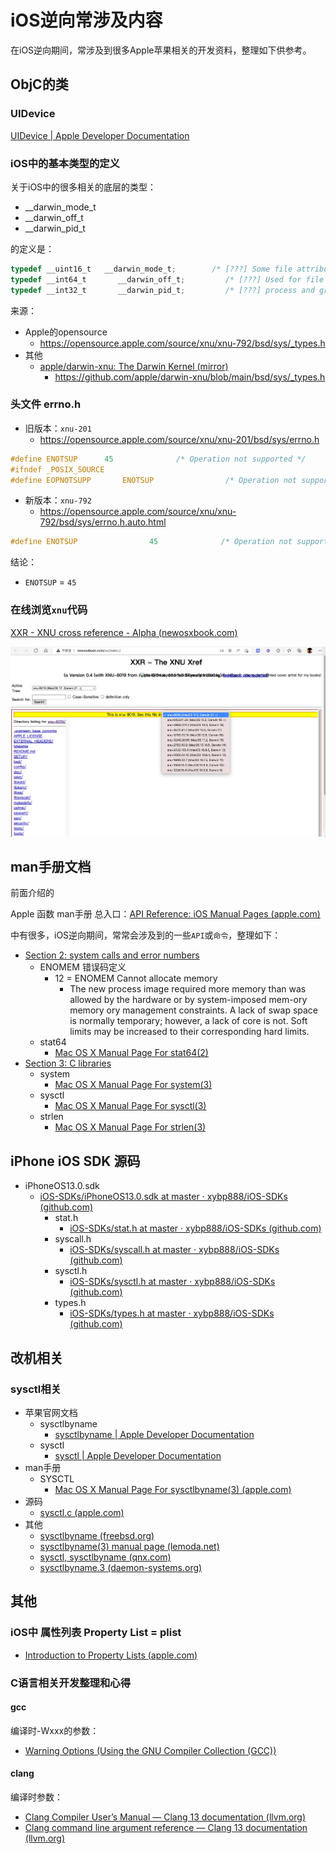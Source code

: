 # iOS逆向常涉及内容

在iOS逆向期间，常涉及到很多Apple苹果相关的开发资料，整理如下供参考。

## ObjC的类

### UIDevice

[UIDevice | Apple Developer Documentation](https://developer.apple.com/documentation/uikit/uidevice?language=objc)

### iOS中的基本类型的定义

关于iOS中的很多相关的底层的类型：

* __darwin_mode_t
* __darwin_off_t
* __darwin_pid_t

的定义是：

```c
typedef __uint16_t   __darwin_mode_t;        /* [???] Some file attributes */
typedef __int64_t       __darwin_off_t;         /* [???] Used for file sizes */
typedef __int32_t       __darwin_pid_t;         /* [???] process and group IDs */
```

来源：

* Apple的opensource
  * https://opensource.apple.com/source/xnu/xnu-792/bsd/sys/_types.h
* 其他
  * [apple/darwin-xnu: The Darwin Kernel (mirror)](https://github.com/apple/darwin-xnu)
    * https://github.com/apple/darwin-xnu/blob/main/bsd/sys/_types.h

### 头文件 errno.h

* 旧版本：`xnu-201`
  * https://opensource.apple.com/source/xnu/xnu-201/bsd/sys/errno.h

```c
#define ENOTSUP      45              /* Operation not supported */
#ifndef _POSIX_SOURCE
#define EOPNOTSUPP       ENOTSUP                /* Operation not supported */
```

* 新版本：`xnu-792`
  * https://opensource.apple.com/source/xnu/xnu-792/bsd/sys/errno.h.auto.html

```c
#define ENOTSUP                45              /* Operation not supported */
```

结论：

* `ENOTSUP` = `45`

### 在线浏览`xnu`代码

[XXR - XNU cross reference - Alpha (newosxbook.com)](http://newosxbook.com/xxr/index.jl)

![xnu_code_online_view](../assets/img/xnu_code_online_view.jpg)

## man手册文档

前面介绍的

Apple 函数 man手册 总入口：[API Reference: iOS Manual Pages (apple.com)](https://developer.apple.com/library/archive/documentation/System/Conceptual/ManPages_iPhoneOS/index.html)

中有很多，iOS逆向期间，常常会涉及到的一些`API`或`命令`，整理如下：

* [Section 2: system calls and error numbers](https://developer.apple.com/library/archive/documentation/System/Conceptual/ManPages_iPhoneOS/man2/intro.2.html#//apple_ref/doc/man/2/intro)
  * ENOMEM 错误码定义
    * 12 = ENOMEM Cannot allocate memory
      * The new process image required more memory than was allowed by the hardware or by system-imposed mem-ory memory ory management constraints.  A lack of swap space is normally temporary; however, a lack of core is not.  Soft limits may be increased to their corresponding hard limits.
  * stat64
    * [Mac OS X Manual Page For stat64(2)](https://developer.apple.com/library/archive/documentation/System/Conceptual/ManPages_iPhoneOS/man2/stat64.2.html)
* [Section 3: C libraries](https://developer.apple.com/library/archive/documentation/System/Conceptual/ManPages_iPhoneOS/man3/intro.3.html#//apple_ref/doc/man/3/intro)
  * system
    * [Mac OS X Manual Page For system(3)](https://developer.apple.com/library/archive/documentation/System/Conceptual/ManPages_iPhoneOS/man3/system.3.html)
  * sysctl
    * [Mac OS X Manual Page For sysctl(3)](https://developer.apple.com/library/archive/documentation/System/Conceptual/ManPages_iPhoneOS/man3/sysctl.3.html)
  * strlen
    * [Mac OS X Manual Page For strlen(3)](https://developer.apple.com/library/archive/documentation/System/Conceptual/ManPages_iPhoneOS/man3/strlen.3.html)

## iPhone iOS SDK 源码

* iPhoneOS13.0.sdk
  * [iOS-SDKs/iPhoneOS13.0.sdk at master · xybp888/iOS-SDKs (github.com)](https://github.com/xybp888/iOS-SDKs/tree/master/iPhoneOS13.0.sdk)
    * stat.h
      * [iOS-SDKs/stat.h at master · xybp888/iOS-SDKs (github.com)](https://github.com/xybp888/iOS-SDKs/blob/master/iPhoneOS13.0.sdk/usr/include/sys/stat.h)
    * syscall.h
      * [iOS-SDKs/syscall.h at master · xybp888/iOS-SDKs (github.com)](https://github.com/xybp888/iOS-SDKs/blob/master/iPhoneOS13.0.sdk/usr/include/sys/syscall.h)
    * sysctl.h
      * [iOS-SDKs/sysctl.h at master · xybp888/iOS-SDKs (github.com)](https://github.com/xybp888/iOS-SDKs/blob/master/iPhoneOS13.0.sdk/usr/include/sys/sysctl.h)
    * types.h
      * [iOS-SDKs/types.h at master · xybp888/iOS-SDKs (github.com)](https://github.com/xybp888/iOS-SDKs/blob/master/iPhoneOS13.0.sdk/usr/include/sys/types.h)

## 改机相关

### sysctl相关

* 苹果官网文档
  * sysctlbyname
    * [sysctlbyname | Apple Developer Documentation](https://developer.apple.com/documentation/kernel/1387446-sysctlbyname)
  * sysctl
    * [sysctl | Apple Developer Documentation](https://developer.apple.com/documentation/installer_js/system/1812308-sysctl)
* man手册
  * SYSCTL
    * [Mac OS X Manual Page For sysctlbyname(3) (apple.com)](https://developer.apple.com/library/archive/documentation/System/Conceptual/ManPages_iPhoneOS/man3/sysctlbyname.3.html)
* 源码
  * [sysctl.c (apple.com)](https://opensource.apple.com/source/system_cmds/system_cmds-880.60.2/sysctl.tproj/sysctl.c.auto.html)
* 其他
  * [sysctlbyname (freebsd.org)](https://www.freebsd.org/cgi/man.cgi?query=sysctlbyname&apropos=0&sektion=0&manpath=FreeBSD+10.1-RELEASE&arch=default&format=html)
  * [sysctlbyname(3) manual page (lemoda.net)](https://nxmnpg.lemoda.net/3/sysctlbyname)
  * [sysctl, sysctlbyname (qnx.com)](http://www.qnx.com/developers/docs/6.5.0SP1.update/com.qnx.doc.neutrino_lib_ref/s/sysctl.html)
  * [sysctlbyname.3 (daemon-systems.org)](https://www.daemon-systems.org/man/sysctlbyname.3.html)

## 其他

### iOS中 属性列表 Property List = plist

* [Introduction to Property Lists (apple.com)](https://developer.apple.com/library/archive/documentation/Cocoa/Conceptual/PropertyLists/Introduction/Introduction.html#//apple_ref/doc/uid/10000048i)


### C语言相关开发整理和心得

#### gcc

编译时-Wxxx的参数：

* [Warning Options (Using the GNU Compiler Collection (GCC))](https://gcc.gnu.org/onlinedocs/gcc/Warning-Options.html)

#### clang

编译时参数：

* [Clang Compiler User’s Manual — Clang 13 documentation (llvm.org)](https://clang.llvm.org/docs/UsersManual.html#id66)
* [Clang command line argument reference — Clang 13 documentation (llvm.org)](https://clang.llvm.org/docs/ClangCommandLineReference.html)
